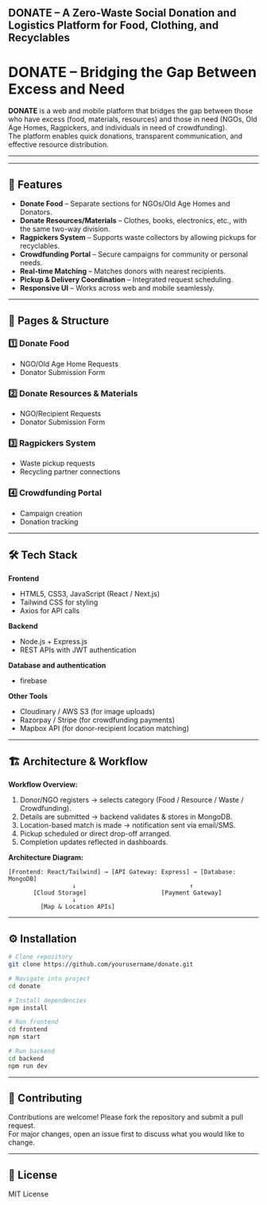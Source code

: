 ## DONATE – A Zero-Waste Social Donation and Logistics Platform for Food, Clothing, and Recyclables
# DONATE – Bridging the Gap Between Excess and Need

**DONATE** is a web and mobile platform that bridges the gap between those who have excess (food, materials, resources) and those in need (NGOs, Old Age Homes, Ragpickers, and individuals in need of crowdfunding).  
The platform enables quick donations, transparent communication, and effective resource distribution.

---

---

## 🚀 Features
- **Donate Food** – Separate sections for NGOs/Old Age Homes and Donators.
- **Donate Resources/Materials** – Clothes, books, electronics, etc., with the same two-way division.
- **Ragpickers System** – Supports waste collectors by allowing pickups for recyclables.
- **Crowdfunding Portal** – Secure campaigns for community or personal needs.
- **Real-time Matching** – Matches donors with nearest recipients.
- **Pickup & Delivery Coordination** – Integrated request scheduling.
- **Responsive UI** – Works across web and mobile seamlessly.

---

## 📄 Pages & Structure
### 1️⃣ Donate Food
- NGO/Old Age Home Requests
- Donator Submission Form

### 2️⃣ Donate Resources & Materials
- NGO/Recipient Requests
- Donator Submission Form

### 3️⃣ Ragpickers System
- Waste pickup requests
- Recycling partner connections

### 4️⃣ Crowdfunding Portal
- Campaign creation
- Donation tracking

---

## 🛠 Tech Stack
**Frontend**
- HTML5, CSS3, JavaScript (React / Next.js)
- Tailwind CSS for styling
- Axios for API calls

**Backend**
- Node.js + Express.js
- REST APIs with JWT authentication

**Database and authentication**
- firebase
  

**Other Tools**
- Cloudinary / AWS S3 (for image uploads)
- Razorpay / Stripe (for crowdfunding payments)
- Mapbox API (for donor-recipient location matching)

---

## 🏗 Architecture & Workflow
**Workflow Overview:**
1. Donor/NGO registers → selects category (Food / Resource / Waste / Crowdfunding).
2. Details are submitted → backend validates & stores in MongoDB.
3. Location-based match is made → notification sent via email/SMS.
4. Pickup scheduled or direct drop-off arranged.
5. Completion updates reflected in dashboards.

**Architecture Diagram:**
```
[Frontend: React/Tailwind] → [API Gateway: Express] → [Database: MongoDB]
                  ↓                                ↑
       [Cloud Storage]                     [Payment Gateway]
                  ↓
         [Map & Location APIs]
```

---

## ⚙ Installation
```bash
# Clone repository
git clone https://github.com/yourusername/donate.git

# Navigate into project
cd donate

# Install dependencies
npm install

# Run frontend
cd frontend
npm start

# Run backend
cd backend
npm run dev
```

---

## 🤝 Contributing
Contributions are welcome! Please fork the repository and submit a pull request.  
For major changes, open an issue first to discuss what you would like to change.

---

## 📄 License
MIT License
